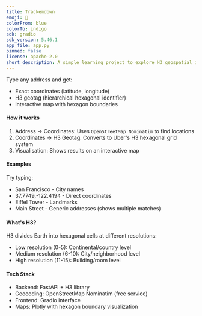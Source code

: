 ```yaml
---
title: Trackemdown
emoji: 🐢
colorFrom: blue
colorTo: indigo
sdk: gradio
sdk_version: 5.46.1
app_file: app.py
pinned: false
license: apache-2.0
short_description: A simple learning project to explore H3 geospatial indexing.
---
```


Type any address and get:
- Exact coordinates (latitude, longitude)
- H3 geotag (hierarchical hexagonal identifier)
- Interactive map with hexagon boundaries

#### How it works

1. Address → Coordinates: Uses `OpenStreetMap Nominatim` to find locations
2. Coordinates → H3 Geotag: Converts to Uber's H3 hexagonal grid system
3. Visualisation: Shows results on an interactive map

#### Examples

Try typing:
- San Francisco - City names
- 37.7749,-122.4194 - Direct coordinates
- Eiffel Tower - Landmarks
- Main Street - Generic addresses (shows multiple matches)

#### What's H3?

H3 divides Earth into hexagonal cells at different resolutions:
- Low resolution (0-5): Continental/country level
- Medium resolution (6-10): City/neighborhood level
- High resolution (11-15): Building/room level

#### Tech Stack

- Backend: FastAPI + H3 library
- Geocoding: OpenStreetMap Nominatim (free service)
- Frontend: Gradio interface
- Maps: Plotly with hexagon boundary visualization
